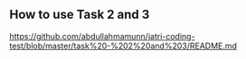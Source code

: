 ## How to use Task 2 and 3
https://github.com/abdullahmamunn/jatri-coding-test/blob/master/task%20-%202%20and%203/README.md
